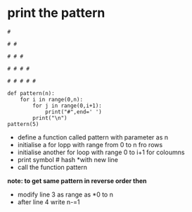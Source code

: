 # print the pattern
```
# 

# # 

# # # 

# # # # 

# # # # # 
```
```
def pattern(n):
    for i in range(0,n):
        for j in range(0,i+1):
            print("#",end=' ')
        print("\n")
pattern(5)
```

- define a function called pattern with parameter as n
- initialise a for lopp with range from 0 to n fro rows
- initialise another for loop with range 0 to i+1 for coloumns
- print symbol # hash *with new line
- call the function pattern

**note: to get same pattern in reverse order then**
- modify line 3 as range as *0 to n
- after line 4 write n-=1
 
